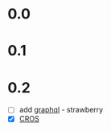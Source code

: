# 0.0

# 0.1

# 0.2

- [ ] add [graphql](https://fastapi.tiangolo.com/advanced/graphql/?h=) - strawberry
- [x] [CROS](https://fastapi.tiangolo.com/tutorial/cors/?h=cros#use-corsmiddleware)
